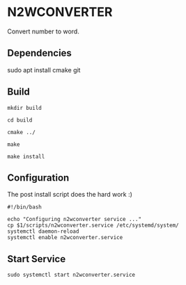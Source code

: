 # N2WCONVERTER
Convert number to word.

## Dependencies
sudo apt install cmake git

## Build

    mkdir build

    cd build

    cmake ../

    make

    make install

## Configuration

The post install script does the hard work :)

```
#!/bin/bash

echo "Configuring n2wconverter service ..."
cp $1/scripts/n2wconverter.service /etc/systemd/system/
systemctl daemon-reload
systemctl enable n2wconverter.service
```

## Start Service

    sudo systemctl start n2wconverter.service

